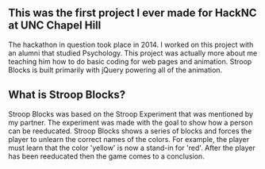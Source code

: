 ## This was the first project I ever made for HackNC at UNC Chapel Hill

The hackathon in question took place in 2014. I worked on this project with an alumni that studied Psychology. This project was actually more about me teaching him how to do basic coding for web pages and animation. Stroop Blocks is built primarily with jQuery powering all of the animation.

## What is Stroop Blocks?

Stroop Blocks was based on the Stroop Experiment that was mentioned by my partner. The experiment was made with the goal to show how a person can be reeducated. Stroop Blocks shows a series of blocks and forces the player to unlearn the correct names of the colors. For example, the player must learn that the color 'yellow' is now a stand-in for 'red'. After the player has been reeducated then the game comes to a conclusion.
